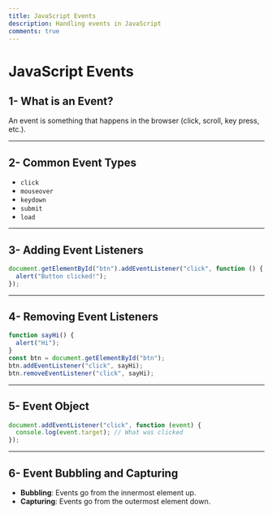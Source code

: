 ```yaml
---
title: JavaScript Events
description: Handling events in JavaScript
comments: true
---
```


# JavaScript Events

## 1- What is an Event?

An event is something that happens in the browser (click, scroll, key press, etc.).

---

## 2- Common Event Types

- `click`
- `mouseover`
- `keydown`
- `submit`
- `load`

---

## 3- Adding Event Listeners

```js
document.getElementById("btn").addEventListener("click", function () {
  alert("Button clicked!");
});
```

---

## 4- Removing Event Listeners

```js
function sayHi() {
  alert("Hi");
}
const btn = document.getElementById("btn");
btn.addEventListener("click", sayHi);
btn.removeEventListener("click", sayHi);
```

---

## 5- Event Object

```js
document.addEventListener("click", function (event) {
  console.log(event.target); // What was clicked
});
```

---

## 6- Event Bubbling and Capturing

- **Bubbling**: Events go from the innermost element up.
- **Capturing**: Events go from the outermost element down.
